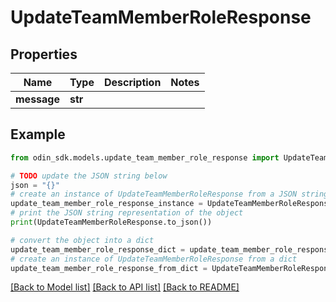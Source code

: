 # UpdateTeamMemberRoleResponse


## Properties

Name | Type | Description | Notes
------------ | ------------- | ------------- | -------------
**message** | **str** |  | 

## Example

```python
from odin_sdk.models.update_team_member_role_response import UpdateTeamMemberRoleResponse

# TODO update the JSON string below
json = "{}"
# create an instance of UpdateTeamMemberRoleResponse from a JSON string
update_team_member_role_response_instance = UpdateTeamMemberRoleResponse.from_json(json)
# print the JSON string representation of the object
print(UpdateTeamMemberRoleResponse.to_json())

# convert the object into a dict
update_team_member_role_response_dict = update_team_member_role_response_instance.to_dict()
# create an instance of UpdateTeamMemberRoleResponse from a dict
update_team_member_role_response_from_dict = UpdateTeamMemberRoleResponse.from_dict(update_team_member_role_response_dict)
```
[[Back to Model list]](../README.md#documentation-for-models) [[Back to API list]](../README.md#documentation-for-api-endpoints) [[Back to README]](../README.md)



